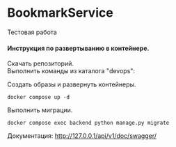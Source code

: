 # BookmarkService
Тестовая работа
#### Инструкция по развертыванию в контейнере.
Скачать репозиторий.\
Выполнить команды из каталога "devops":

Создать образы и развернуть контейнеры.
```commandline
docker compose up -d
```
Выполнить миграции.
```commandline
docker compose exec backend python manage.py migrate
```

Документация: http://127.0.0.1/api/v1/doc/swagger/
